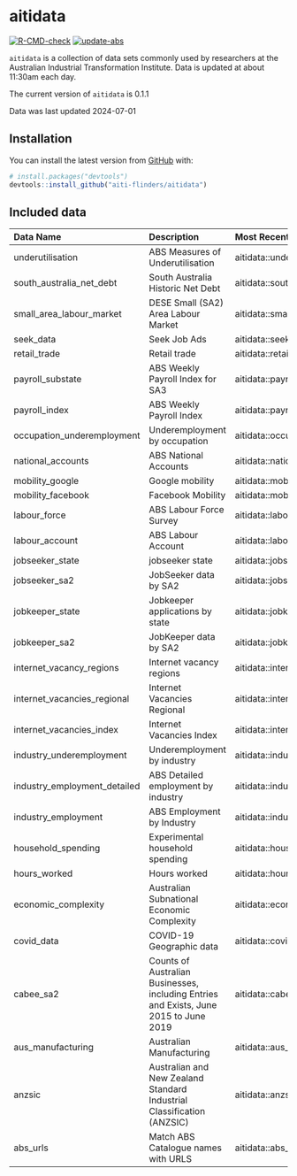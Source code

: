 
<!-- README.md is generated from README.Rmd. Please edit that file -->

# aitidata

<!-- badges: start -->

[![R-CMD-check](https://github.com/aiti-flinders/aitidata/actions/workflows/R-CMD-check.yaml/badge.svg?branch=data_prep)](https://github.com/aiti-flinders/aitidata/actions/workflows/R-CMD-check.yaml)
[![update-abs](https://github.com/aiti-flinders/aitidata/workflows/update-abs/badge.svg)](https://github.com/aiti-flinders/aitidata/actions)

<!-- badges: end -->

`aitidata` is a collection of data sets commonly used by researchers at
the Australian Industrial Transformation Institute. Data is updated at
about 11:30am each day.

The current version of `aitidata` is 0.1.1

Data was last updated 2024-07-01

## Installation

You can install the latest version from [GitHub](https://github.com/)
with:

``` r
# install.packages("devtools")
devtools::install_github("aiti-flinders/aitidata")
```

## Included data

| Data Name                    | Description                                                                           | Most Recent Data                       |
|:-----------------------------|:--------------------------------------------------------------------------------------|:---------------------------------------|
| underutilisation             | ABS Measures of Underutilisation                                                      | aitidata::underutilisation             |
| south_australia_net_debt     | South Australia Historic Net Debt                                                     | aitidata::south_australia_net_debt     |
| small_area_labour_market     | DESE Small (SA2) Area Labour Market                                                   | aitidata::small_area_labour_market     |
| seek_data                    | Seek Job Ads                                                                          | aitidata::seek_data                    |
| retail_trade                 | Retail trade                                                                          | aitidata::retail_trade                 |
| payroll_substate             | ABS Weekly Payroll Index for SA3                                                      | aitidata::payroll_substate             |
| payroll_index                | ABS Weekly Payroll Index                                                              | aitidata::payroll_index                |
| occupation_underemployment   | Underemployment by occupation                                                         | aitidata::occupation_underemployment   |
| national_accounts            | ABS National Accounts                                                                 | aitidata::national_accounts            |
| mobility_google              | Google mobility                                                                       | aitidata::mobility_google              |
| mobility_facebook            | Facebook Mobility                                                                     | aitidata::mobility_facebook            |
| labour_force                 | ABS Labour Force Survey                                                               | aitidata::labour_force                 |
| labour_account               | ABS Labour Account                                                                    | aitidata::labour_account               |
| jobseeker_state              | jobseeker state                                                                       | aitidata::jobseeker_state              |
| jobseeker_sa2                | JobSeeker data by SA2                                                                 | aitidata::jobseeker_sa2                |
| jobkeeper_state              | Jobkeeper applications by state                                                       | aitidata::jobkeeper_state              |
| jobkeeper_sa2                | JobKeeper data by SA2                                                                 | aitidata::jobkeeper_sa2                |
| internet_vacancy_regions     | Internet vacancy regions                                                              | aitidata::internet_vacancy_regions     |
| internet_vacancies_regional  | Internet Vacancies Regional                                                           | aitidata::internet_vacancies_regional  |
| internet_vacancies_index     | Internet Vacancies Index                                                              | aitidata::internet_vacancies_index     |
| industry_underemployment     | Underemployment by industry                                                           | aitidata::industry_underemployment     |
| industry_employment_detailed | ABS Detailed employment by industry                                                   | aitidata::industry_employment_detailed |
| industry_employment          | ABS Employment by Industry                                                            | aitidata::industry_employment          |
| household_spending           | Experimental household spending                                                       | aitidata::household_spending           |
| hours_worked                 | Hours worked                                                                          | aitidata::hours_worked                 |
| economic_complexity          | Australian Subnational Economic Complexity                                            | aitidata::economic_complexity          |
| covid_data                   | COVID-19 Geographic data                                                              | aitidata::covid_data                   |
| cabee_sa2                    | Counts of Australian Businesses, including Entries and Exists, June 2015 to June 2019 | aitidata::cabee_sa2                    |
| aus_manufacturing            | Australian Manufacturing                                                              | aitidata::aus_manufacturing            |
| anzsic                       | Australian and New Zealand Standard Industrial Classification (ANZSIC)                | aitidata::anzsic                       |
| abs_urls                     | Match ABS Catalogue names with URLS                                                   | aitidata::abs_urls                     |
